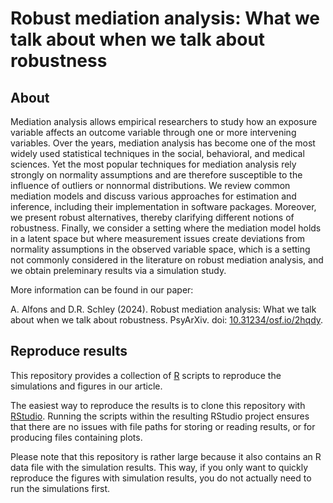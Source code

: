 # Robust mediation analysis: What we talk about when we talk about robustness

## About
Mediation analysis allows empirical researchers to study how an exposure
variable affects an outcome variable through one or more intervening variables.
Over the years, mediation analysis has become one of the most widely used
statistical techniques in the social, behavioral, and medical sciences. Yet
the most popular techniques for mediation analysis rely strongly on normality
assumptions and are therefore susceptible to the influence of outliers or
nonnormal distributions. We review common mediation models and discuss various
approaches for estimation and inference, including their implementation in
software packages. Moreover, we present robust alternatives, thereby clarifying
different notions of robustness. Finally, we consider a setting where the 
mediation model holds in a latent space but where measurement issues create
deviations from normality assumptions in the observed variable space, which
is a setting not commonly considered in the literature on robust mediation
analysis, and we obtain preleminary results via a simulation study.

More information can be found in our paper:

A. Alfons and D.R. Schley (2024).
Robust mediation analysis: What we talk about when we talk about robustness. 
PsyArXiv. doi: [10.31234/osf.io/2hqdy](https://doi.org/10.31234/osf.io/2hqdy).


## Reproduce results
This repository provides a collection of [R](https://CRAN.R-project.org/) 
scripts to reproduce the simulations and figures in our article.

The easiest way to reproduce the results is to clone this repository with 
[RStudio](https://rstudio.com/products/rstudio/download/).  Running the 
scripts within the resulting RStudio project ensures that there are no issues 
with file paths for storing or reading results, or for producing files 
containing plots.

Please note that this repository is rather large because it also contains an R 
data file with the simulation results.  This way, if you only want to quickly
reproduce the figures with simulation results, you do not actually need to run 
the simulations first.
